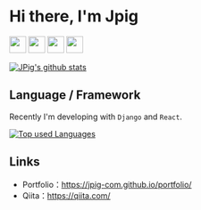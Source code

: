 # Hi there, I'm Jpig

<img src="https://img.shields.io/badge/　Age　-　18　-red.svg" height="30px" /> <img src="https://img.shields.io/badge/　School　-　NIT,Nagano College　-green.svg" height="30px" /> <img src="https://img.shields.io/badge/　Department　-　18J　-blue.svg" height="30px" /> <img src="https://img.shields.io/badge/When Started Programming in Earnest-July 2020-yellow.svg" height="30px" /> 

[![JPig's github stats](https://github-readme-stats.vercel.app/api?username=jpig-com&count_private=true&show_icons=true&theme=tokyonight)](https://github.com/jpig-com/)

## Language / Framework

Recently I'm developing with `Django` and `React`.

[![Top used Languages](https://github-readme-stats.vercel.app/api/top-langs/?username=jpig-com&layout=compact&theme=tokyonight)](https://github.com/jpig-com/)

## Links

- Portfolio：https://jpig-com.github.io/portfolio/
- Qiita：https://qiita.com/
